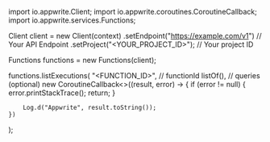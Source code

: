 import io.appwrite.Client;
import io.appwrite.coroutines.CoroutineCallback;
import io.appwrite.services.Functions;

Client client = new Client(context)
    .setEndpoint("https://example.com/v1") // Your API Endpoint
    .setProject("<YOUR_PROJECT_ID>"); // Your project ID

Functions functions = new Functions(client);

functions.listExecutions(
    "<FUNCTION_ID>", // functionId 
    listOf(), // queries (optional)
    new CoroutineCallback<>((result, error) -> {
        if (error != null) {
            error.printStackTrace();
            return;
        }

        Log.d("Appwrite", result.toString());
    })
);

